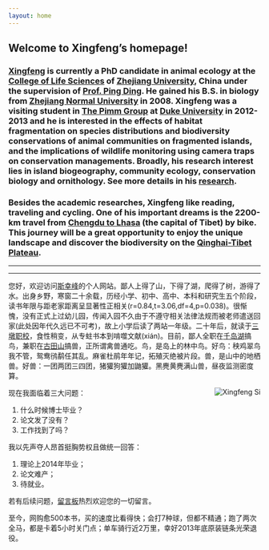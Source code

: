 ```yaml
---
layout: home
---
```



## Welcome to Xingfeng’s homepage! 

### [Xingfeng](/ "Xingfeng Si") is currently a PhD candidate in animal ecology at the [College of Life Sciences](http://www.cls.zju.edu.cn/en/) of [Zhejiang University](http://www.zju.edu.cn "Zhejiang University"), China under the supervision of [Prof. Ping Ding](http://mypage.zju.edu.cn/personnelCard/pingding). He gained his B.S. in biology from [Zhejiang Normal University](http://www.zjnu.cn) in 2008. Xingfeng was a visiting student in [The Pimm Group](http://www.thepimmgroup.org]) at [Duke University](http://www.duke.edu) in 2012-2013 and he is interested in the effects of habitat fragmentation on species distributions and biodiversity conservations of animal communities on fragmented islands, and the implications of wildlife monitoring using camera traps on conservation managements. Broadly, his research interest lies in island biogeography, community ecology, conservation biology and ornithology. See more details in his [research](/en/about "About Me").

### Besides the academic researches, Xingfeng like reading, traveling and cycling. One of his important dreams is the 2200-km travel from [Chengdu to Lhasa](http://en.wikipedia.org/wiki/China_National_Highway_318) (the capital of Tibet) by bike. This journey will be a great opportunity to enjoy the unique landscape and discover the biodiversity on the [Qinghai-Tibet Plateau](http://en.wikipedia.org/wiki/Qinghai-Tibet_Plateau).


---

---

您好，欢迎访问[斯幸峰](/ "Xingfeng Si")的个人网站。鄙人上得了山，下得了湖，爬得了树，游得了水。出身乡野，寒窗二十余载，历经小学、初中、高中、本科和研究生五个阶段，读书年限与距老家距离呈显著性正相关(r=0.84,t=3.06,df=4,p=0.038)。很惭愧，没有正式上过幼儿园，传闻入园不久由于不遵守相关法律法规而被老师遣送回家(此处因年代久远已不可考)，故上小学后读了两站一年级。二十年后，就读于[三墩职校](http://www.zju.edu.cn)，食性稍变，从专蛀书本到啃噬文献(xián)。目前，鄙人全职在[千岛湖](/cn/pages/thousand-island-lake/)搞鸟，兼职在[古田山](/cn/pages/gutianshan-reserve/)搞兽，正所谓禽兽通吃。鸟，是岛上的林中鸟。好鸟：秧鸡翠鸟我不管，鸳鸯鸻鹬任其乱。麻雀杜鹃年年记，拓殖灭绝被片段。兽，是山中的地栖兽。好兽：一团两团三四团，猪獾狗獾加鼬獾。黑麂黄麂满山兽，昼夜监测密度算。

<p><img src="http://sixf.org/files/images/avatar.jpg" title="Xingfeng Si" align="right" /></p>

现在我面临着三大问题：

1. 什么时候博士毕业？
2. 论文发了没有？
3. 工作找到了吗？

我以先声夺人昂首挺胸势权且做统一回答：

1. 理论上2014年毕业；
2. 论文难产；
3. 待就业。

若有后续问题，[留言板](/cn/guestbook)热烈欢迎您的一切留言。

至今，网购愈500本书，买的速度比看得快；会打7种球，但都不精通；跑了两次全马，都是卡着5小时关门点；单车骑行近2万里，幸好2013年底原装链条光荣退役。
